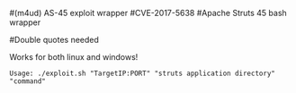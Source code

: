 #(m4ud) AS-45 exploit wrapper
#CVE-2017-5638
#Apache Struts 45 bash wrapper

#Double quotes needed

Works for both linux and windows!

    Usage: ./exploit.sh "TargetIP:PORT" "struts application directory" "command"
